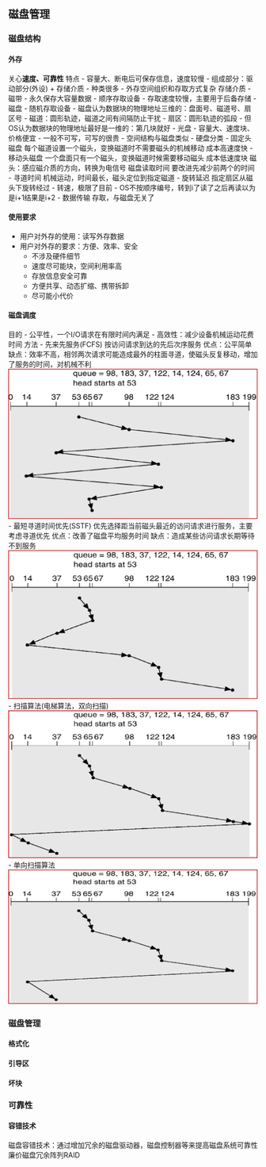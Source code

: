 ## 磁盘管理
### 磁盘结构
#### 外存
关心**速度、可靠性**
特点
    - 容量大、断电后可保存信息，速度较慢
    - 组成部分：驱动部分(外设) + 存储介质
    - 种类很多
    - 外存空间组织和存取方式复杂
存储介质
    - 磁带
      - 永久保存大容量数据
      - 顺序存取设备
      - 存取速度较慢，主要用于后备存储
    - 磁盘
      - 随机存取设备
      - 磁盘认为数据块的物理地址三维的：盘面号、磁道号、扇区号
        - 磁道：圆形轨迹，磁道之间有间隔防止干扰
        - 扇区：圆形轨迹的弧段
      - 但OS认为数据块的物理地址最好是一维的：第几块就好
    - 光盘
      - 容量大、速度块、价格便宜
      - 一般不可写，可写的很贵
      - 空间结构与磁盘类似
    - 硬盘分类
      - 固定头磁盘
        每个磁道设置一个磁头，变换磁道时不需要磁头的机械移动
        成本高速度快
      - 移动头磁盘
        一个盘面只有一个磁头，变换磁道时候需要移动磁头
        成本低速度块
      磁头：感应磁介质的方向，转换为电信号
磁盘读取时间
    要改进先减少前两个的时间
    - 寻道时间
        机械运动，时间最长，磁头定位到指定磁道
    - 旋转延迟
        指定扇区从磁头下旋转经过
        - 转速，极限了目前
        - OS不按顺序编号，转到i了读了之后再读以为是i+1结果是i+2
    - 数据传输
        存取，与磁盘无关了
#### 使用要求
- 用户对外存的使用：读写外存数据
- 用户对外存的要求：方便、效率、安全
  - 不涉及硬件细节
  - 速度尽可能块，空间利用率高
  - 存放信息安全可靠
  - 方便共享、动态扩缩、携带拆卸
  - 尽可能小代价
#### 磁盘调度
目的
    - 公平性，一个I/O请求在有限时间内满足
    - 高效性：减少设备机械运动花费时间
方法
    - 先来先服务(FCFS)
        按访问请求到达的先后次序服务
        优点：公平简单
        缺点：效率不高，相邻两次请求可能造成最外的柱面寻道，使磁头反复移动，增加了服务的时间，对机械不利
    ![](./ref/ch13_1.png)
    - 最短寻道时间优先(SSTF)
        优先选择距当前磁头最近的访问请求进行服务，主要考虑寻道优先
        优点：改善了磁盘平均服务时间
        缺点：造成某些访问请求长期等待不到服务
    ![](./ref/ch13_2.png)
    - 扫描算法(电梯算法，双向扫描)
    ![](./ref/ch13_3.png)
    - 单向扫描算法
    ![](./ref/ch13_4.png)
### 磁盘管理
#### 格式化
#### 引导区
#### 坏块 
### 可靠性
#### 容错技术
磁盘容错技术：通过增加冗余的磁盘驱动器，磁盘控制器等来提高磁盘系统可靠性
廉价磁盘冗余阵列RAID